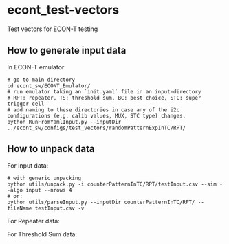 # econt_test-vectors
Test vectors for ECON-T testing

## How to generate input data

In ECON-T emulator:
```
# go to main directory
cd econt_sw/ECONT_Emulator/
# run emulator taking an `init.yaml` file in an input-directory
# RPT: repeater, TS: threshold sum, BC: best choice, STC: super trigger cell
# add naming to these directories in case any of the i2c configurations (e.g. calib values, MUX, STC type) changes.
python RunFromYamlInput.py --inputDir ../econt_sw/configs/test_vectors/randomPatternExpInTC/RPT/
```

## How to unpack data
For input data:
```
# with generic unpacking
python utils/unpack.py -i counterPatternInTC/RPT/testInput.csv --sim --algo input --nrows 4
# or:
python utils/parseInput.py --inputDir counterPatternInTC/RPT/ --fileName testInput.csv -v
```

For Repeater data:


For Threshold Sum data: